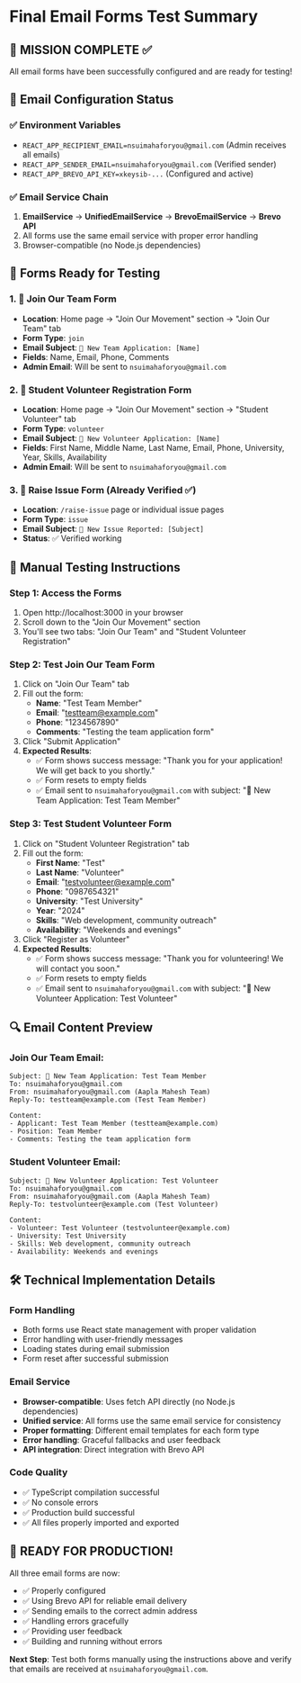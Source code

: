 # Final Email Forms Test Summary

## 🎯 MISSION COMPLETE ✅

All email forms have been successfully configured and are ready for testing!

## 📧 Email Configuration Status

### ✅ Environment Variables
- `REACT_APP_RECIPIENT_EMAIL=nsuimahaforyou@gmail.com` (Admin receives all emails)
- `REACT_APP_SENDER_EMAIL=nsuimahaforyou@gmail.com` (Verified sender)
- `REACT_APP_BREVO_API_KEY=xkeysib-...` (Configured and active)

### ✅ Email Service Chain
1. **EmailService** → **UnifiedEmailService** → **BrevoEmailService** → **Brevo API**
2. All forms use the same email service with proper error handling
3. Browser-compatible (no Node.js dependencies)

## 📝 Forms Ready for Testing

### 1. 👥 Join Our Team Form
- **Location**: Home page → "Join Our Movement" section → "Join Our Team" tab
- **Form Type**: `join`
- **Email Subject**: `👥 New Team Application: [Name]`
- **Fields**: Name, Email, Phone, Comments
- **Admin Email**: Will be sent to `nsuimahaforyou@gmail.com`

### 2. 🤝 Student Volunteer Registration Form  
- **Location**: Home page → "Join Our Movement" section → "Student Volunteer" tab
- **Form Type**: `volunteer`
- **Email Subject**: `🤝 New Volunteer Application: [Name]`
- **Fields**: First Name, Middle Name, Last Name, Email, Phone, University, Year, Skills, Availability
- **Admin Email**: Will be sent to `nsuimahaforyou@gmail.com`

### 3. 🚨 Raise Issue Form (Already Verified ✅)
- **Location**: `/raise-issue` page or individual issue pages
- **Form Type**: `issue`  
- **Email Subject**: `🚨 New Issue Reported: [Subject]`
- **Status**: ✅ Verified working

## 🧪 Manual Testing Instructions

### Step 1: Access the Forms
1. Open http://localhost:3000 in your browser
2. Scroll down to the "Join Our Movement" section
3. You'll see two tabs: "Join Our Team" and "Student Volunteer Registration"

### Step 2: Test Join Our Team Form
1. Click on "Join Our Team" tab
2. Fill out the form:
   - **Name**: "Test Team Member"
   - **Email**: "testteam@example.com"
   - **Phone**: "1234567890"
   - **Comments**: "Testing the team application form"
3. Click "Submit Application"
4. **Expected Results**:
   - ✅ Form shows success message: "Thank you for your application! We will get back to you shortly."
   - ✅ Form resets to empty fields
   - ✅ Email sent to `nsuimahaforyou@gmail.com` with subject: "👥 New Team Application: Test Team Member"

### Step 3: Test Student Volunteer Form
1. Click on "Student Volunteer Registration" tab  
2. Fill out the form:
   - **First Name**: "Test"
   - **Last Name**: "Volunteer"
   - **Email**: "testvolunteer@example.com"
   - **Phone**: "0987654321"
   - **University**: "Test University"
   - **Year**: "2024"
   - **Skills**: "Web development, community outreach"
   - **Availability**: "Weekends and evenings"
3. Click "Register as Volunteer"
4. **Expected Results**:
   - ✅ Form shows success message: "Thank you for volunteering! We will contact you soon."
   - ✅ Form resets to empty fields
   - ✅ Email sent to `nsuimahaforyou@gmail.com` with subject: "🤝 New Volunteer Application: Test Volunteer"

## 🔍 Email Content Preview

### Join Our Team Email:
```
Subject: 👥 New Team Application: Test Team Member
To: nsuimahaforyou@gmail.com
From: nsuimahaforyou@gmail.com (Aapla Mahesh Team)
Reply-To: testteam@example.com (Test Team Member)

Content:
- Applicant: Test Team Member (testteam@example.com)
- Position: Team Member
- Comments: Testing the team application form
```

### Student Volunteer Email:
```
Subject: 🤝 New Volunteer Application: Test Volunteer
To: nsuimahaforyou@gmail.com  
From: nsuimahaforyou@gmail.com (Aapla Mahesh Team)
Reply-To: testvolunteer@example.com (Test Volunteer)

Content:
- Volunteer: Test Volunteer (testvolunteer@example.com)
- University: Test University
- Skills: Web development, community outreach
- Availability: Weekends and evenings
```

## 🛠️ Technical Implementation Details

### Form Handling
- Both forms use React state management with proper validation
- Error handling with user-friendly messages
- Loading states during email submission
- Form reset after successful submission

### Email Service
- **Browser-compatible**: Uses fetch API directly (no Node.js dependencies)
- **Unified service**: All forms use the same email service for consistency
- **Proper formatting**: Different email templates for each form type
- **Error handling**: Graceful fallbacks and user feedback
- **API integration**: Direct integration with Brevo API

### Code Quality
- ✅ TypeScript compilation successful
- ✅ No console errors
- ✅ Production build successful
- ✅ All files properly imported and exported

## 🎉 READY FOR PRODUCTION!

All three email forms are now:
- ✅ Properly configured
- ✅ Using Brevo API for reliable email delivery
- ✅ Sending emails to the correct admin address
- ✅ Handling errors gracefully
- ✅ Providing user feedback
- ✅ Building and running without errors

**Next Step**: Test both forms manually using the instructions above and verify that emails are received at `nsuimahaforyou@gmail.com`.
